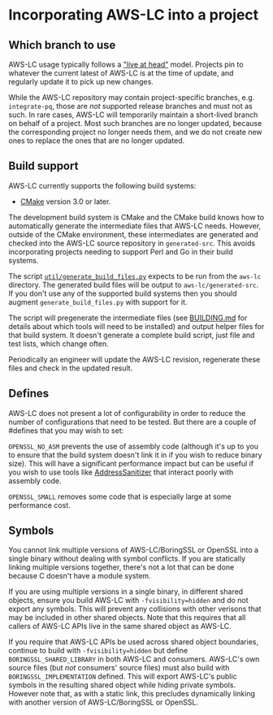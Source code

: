 # Incorporating AWS-LC into a project
## Which branch to use

AWS-LC usage typically follows a
["live at head"](https://abseil.io/about/philosophy#we-recommend-that-you-choose-to-live-at-head)
model. Projects pin to whatever the current latest of AWS-LC is at the time
of update, and regularly update it to pick up new changes.

While the AWS-LC repository may contain project-specific branches, e.g.
`integrate-pq`, those are _not_ supported release branches and must not as
such. In rare cases, AWS-LC will temporarily maintain a short-lived branch on
behalf of a project. Most such branches are no longer updated, because the
corresponding project no longer needs them, and we do not create new ones to
replace the ones that are no longer updated.

## Build support

AWS-LC currently supports the following build systems:
* [CMake](https://cmake.org/download) version 3.0 or later.

The development build system is CMake and the CMake build knows how to
automatically generate the intermediate files that AWS-LC needs. However,
outside of the CMake environment, these intermediates are generated and
checked into the AWS-LC source repository in `generated-src`. This avoids
incorporating projects needing to support Perl and Go in their build systems.

The script [`util/generate_build_files.py`](/util/generate_build_files.py)
expects to be run from the `aws-lc` directory. The generated build files will 
be output to `aws-lc/generated-src`. If you don't use any of the supported
build systems then you should augment `generate_build_files.py` with support
for it.

The script will pregenerate the intermediate files (see
[BUILDING.md](/BUILDING.md) for details about which tools will need to be
installed) and output helper files for that build system. It doesn't generate a
complete build script, just file and test lists, which change often.

Periodically an engineer will update the AWS-LC revision, regenerate
these files and check in the updated result.

## Defines

AWS-LC does not present a lot of configurability in order to reduce the
number of configurations that need to be tested. But there are a couple of
\#defines that you may wish to set:

`OPENSSL_NO_ASM` prevents the use of assembly code (although it's up to you to
ensure that the build system doesn't link it in if you wish to reduce binary
size). This will have a significant performance impact but can be useful if you
wish to use tools like
[AddressSanitizer](http://clang.llvm.org/docs/AddressSanitizer.html) that
interact poorly with assembly code.

`OPENSSL_SMALL` removes some code that is especially large at some performance
cost.

## Symbols

You cannot link multiple versions of AWS-LC/BoringSSL or OpenSSL into a single binary
without dealing with symbol conflicts. If you are statically linking multiple
versions together, there's not a lot that can be done because C doesn't have a
module system.

If you are using multiple versions in a single binary, in different shared
objects, ensure you build AWS-LC with `-fvisibility=hidden` and do not
export any symbols. This will prevent any collisions with other
verisons that may be included in other shared objects. Note that this requires
that all callers of AWS-LC APIs live in the same shared object as AWS-LC.

If you require that AWS-LC APIs be used across shared object boundaries,
continue to build with `-fvisibility=hidden` but define
`BORINGSSL_SHARED_LIBRARY` in both AWS-LC and consumers. AWS-LC's own
source files (but *not* consumers' source files) must also build with
`BORINGSSL_IMPLEMENTATION` defined. This will export AWS-LC's public symbols
in the resulting shared object while hiding private symbols. However note that,
as with a static link, this precludes dynamically linking with another version
of AWS-LC/BoringSSL or OpenSSL.
